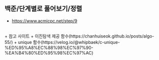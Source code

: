 ## 백준/단계별로 풀어보기/정렬
* https://www.acmicpc.net/step/9
</br>
+ 참고 사이트
  + 이진탐색 제공 함수(https://chanhuiseok.github.io/posts/algo-55/)
  + unique 함수(https://velog.io/@whipbaek/c-unique-%ED%95%A8%EC%88%98%EC%97%90-%EA%B4%80%ED%95%98%EC%97%AC)
 </br>
 </br>
 
